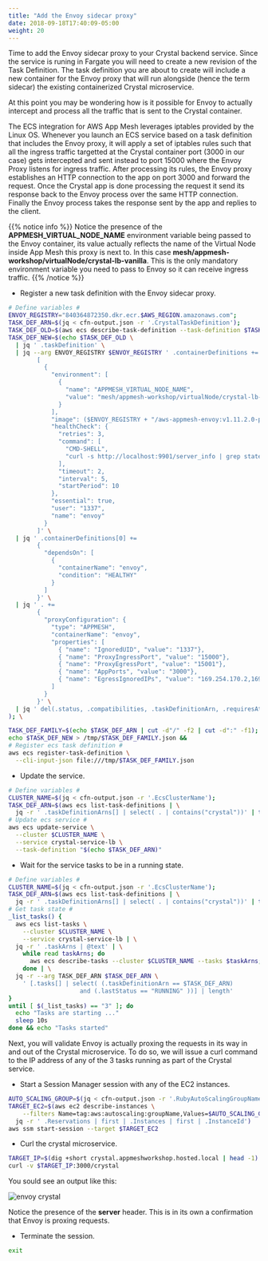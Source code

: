 ```yaml
---
title: "Add the Envoy sidecar proxy"
date: 2018-09-18T17:40:09-05:00
weight: 20
---
```


Time to add the Envoy sidecar proxy to your Crystal backend service. 
Since the service is runing in Fargate you will need to create a new revision of the Task Definition.
The  task definition you are about to create will include a new container for the Envoy proxy that will run alongside (hence the term sidecar) the existing containerized Crystal microservice. 

At this point you may be wondering how is it possible for Envoy to actually intercept and process all the traffic that is sent to the Crystal container.

The ECS integration for AWS App Mesh leverages iptables provided by the Linux OS. Whenever you launch an ECS service based on a task definition that includes the Envoy proxy, it will apply a set of iptables rules such that all the ingress traffic targetted at the Crystal container port (3000 in our case) gets intercepted and sent instead to port 15000 where the Envoy Proxy listens for ingress traffic.
After processing its rules, the Envoy proxy establishes an HTTP connection to the app on port 3000 and forward the request. Once the Crystal app is done processing the request it send its response back to the Envoy process over the same HTTP connection. Finally the Envoy process takes the response sent by the app and replies to the client. 

{{% notice info %}} 
Notice the presence of the **APPMESH_VIRTUAL_NODE_NAME** environment variable being passed to the Envoy container, its value actually reflects the name of the Virtual Node inside App Mesh this proxy is next to. In this case **mesh/appmesh-workshop/virtualNode/crystal-lb-vanilla**. This is the only mandatory environment variable you need to pass to Envoy so it can receive ingress traffic. 
{{% /notice %}} 

* Register a new task definition with the Envoy sidecar proxy.

```bash
# Define variables #
ENVOY_REGISTRY="840364872350.dkr.ecr.$AWS_REGION.amazonaws.com";
TASK_DEF_ARN=$(jq < cfn-output.json -r '.CrystalTaskDefinition');
TASK_DEF_OLD=$(aws ecs describe-task-definition --task-definition $TASK_DEF_ARN);
TASK_DEF_NEW=$(echo $TASK_DEF_OLD \
  | jq ' .taskDefinition' \
  | jq --arg ENVOY_REGISTRY $ENVOY_REGISTRY ' .containerDefinitions += 
        [
          {
            "environment": [
              {
                "name": "APPMESH_VIRTUAL_NODE_NAME",
                "value": "mesh/appmesh-workshop/virtualNode/crystal-lb-vanilla"
              }
            ],
            "image": ($ENVOY_REGISTRY + "/aws-appmesh-envoy:v1.11.2.0-prod"),
            "healthCheck": {
              "retries": 3,
              "command": [
                "CMD-SHELL",
                "curl -s http://localhost:9901/server_info | grep state | grep -q LIVE"
              ],
              "timeout": 2,
              "interval": 5,
              "startPeriod": 10
            },
            "essential": true,
            "user": "1337",
            "name": "envoy"
          }
        ]' \
  | jq ' .containerDefinitions[0] +=
        { 
          "dependsOn": [ 
            { 
              "containerName": "envoy",
              "condition": "HEALTHY" 
            }
          ] 
        }' \
  | jq ' . += 
        { 
          "proxyConfiguration": {
            "type": "APPMESH",
            "containerName": "envoy",
            "properties": [
              { "name": "IgnoredUID", "value": "1337"},
              { "name": "ProxyIngressPort", "value": "15000"},
              { "name": "ProxyEgressPort", "value": "15001"},
              { "name": "AppPorts", "value": "3000"},
              { "name": "EgressIgnoredIPs", "value": "169.254.170.2,169.254.169.254"}
            ]
          }
        }' \
  | jq ' del(.status, .compatibilities, .taskDefinitionArn, .requiresAttributes, .revision) '
); \

TASK_DEF_FAMILY=$(echo $TASK_DEF_ARN | cut -d"/" -f2 | cut -d":" -f1);
echo $TASK_DEF_NEW > /tmp/$TASK_DEF_FAMILY.json && 
# Register ecs task definition #
aws ecs register-task-definition \
  --cli-input-json file:///tmp/$TASK_DEF_FAMILY.json
```

* Update the service.

```bash
# Define variables #
CLUSTER_NAME=$(jq < cfn-output.json -r '.EcsClusterName');
TASK_DEF_ARN=$(aws ecs list-task-definitions | \
  jq -r ' .taskDefinitionArns[] | select( . | contains("crystal"))' | tail -1);
# Update ecs service #
aws ecs update-service \
  --cluster $CLUSTER_NAME \
  --service crystal-service-lb \
  --task-definition "$(echo $TASK_DEF_ARN)"
```

* Wait for the service tasks to be in a running state.

```bash
# Define variables #
CLUSTER_NAME=$(jq < cfn-output.json -r '.EcsClusterName');
TASK_DEF_ARN=$(aws ecs list-task-definitions | \
  jq -r ' .taskDefinitionArns[] | select( . | contains("crystal"))' | tail -1);
# Get task state #
_list_tasks() {
  aws ecs list-tasks \
    --cluster $CLUSTER_NAME \
    --service crystal-service-lb | \
  jq -r ' .taskArns | @text' | \
    while read taskArns; do 
      aws ecs describe-tasks --cluster $CLUSTER_NAME --tasks $taskArns;
    done | \
  jq -r --arg TASK_DEF_ARN $TASK_DEF_ARN \
    ' [.tasks[] | select( (.taskDefinitionArn == $TASK_DEF_ARN) 
                    and (.lastStatus == "RUNNING" ))] | length'
}
until [ $(_list_tasks) == "3" ]; do
  echo "Tasks are starting ..."
  sleep 10s
done && echo "Tasks started"
```

Next, you will validate Envoy is actually proxing the requests in its way in and out of the Crystal microservice. To do so, we will issue a curl command to the IP address of any of the 3 tasks running as part of the Crystal service.

* Start a Session Manager session with any of the EC2 instances.

```bash
AUTO_SCALING_GROUP=$(jq < cfn-output.json -r '.RubyAutoScalingGroupName');
TARGET_EC2=$(aws ec2 describe-instances \
    --filters Name=tag:aws:autoscaling:groupName,Values=$AUTO_SCALING_GROUP | \
  jq -r ' .Reservations | first | .Instances | first | .InstanceId')
aws ssm start-session --target $TARGET_EC2
```

* Curl the crystal microservice.

```bash
TARGET_IP=$(dig +short crystal.appmeshworkshop.hosted.local | head -1)
curl -v $TARGET_IP:3000/crystal
```

You sould see an output like this:

![envoy crystal](/images/envoy/crystal.png?height=300px)

Notice the presence of the **server** header. This is in its own a confirmation that Envoy is proxing requests.

* Terminate the session.

```bash
exit 
```
